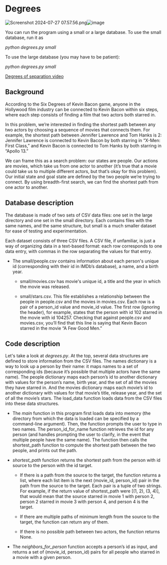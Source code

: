 # Degrees

<img src="blob:chrome-untrusted://media-app/4e6c1c82-080c-4370-8521-fe12db99a27f" alt="Screenshot 2024-07-27 07.57.56.png"/>![image](https://github.com/user-attachments/assets/f8317bac-d091-4e80-a7f9-2e25c1de2022)

You can run the program using a small or a large database. To use the small database, run it as

*python degrees.py small*

To use the large database (you may have to be patient):

*python degrees.py small*


[Degrees of separation video](https://youtu.be/hTyNj9ij3vc)

## Background

According to the Six Degrees of Kevin Bacon game, anyone in the Hollywood film industry can be connected to Kevin Bacon within six steps, where each step consists of finding a film that two actors both starred in.

In this problem, we’re interested in finding the shortest path between any two actors by choosing a sequence of movies that connects them. For example, the shortest path between Jennifer Lawrence and Tom Hanks is 2: Jennifer Lawrence is connected to Kevin Bacon by both starring in “X-Men: First Class,” and Kevin Bacon is connected to Tom Hanks by both starring in “Apollo 13.”

We can frame this as a search problem: our states are people. Our actions are movies, which take us from one actor to another (it’s true that a movie could take us to multiple different actors, but that’s okay for this problem). Our initial state and goal state are defined by the two people we’re trying to connect. By using breadth-first search, we can find the shortest path from one actor to another.

## Database description

The database is made of two sets of CSV data files: one set in the large directory and one set in the small directory. Each contains files with the same names, and the same structure, but small is a much smaller dataset for ease of testing and experimentation.

Each dataset consists of three CSV files. A CSV file, if unfamiliar, is just a way of organizing data in a text-based format: each row corresponds to one data entry, with commas in the row separating the values for that entry.

- The small/people.csv contains information about each person's unique id (corresponding with their id in IMDb’s database), a name, and a birth year.

  - small/movies.csv has movie's unique id, a title and the year in which the movie was released.

  - small/stars.csv. This file establishes a relationship between the people in people.csv and the movies in movies.csv. Each row is a pair of a person_id value and movie_id value. The first row (ignoring the header), for example, states that the person with id 102 starred in the movie with id 104257. Checking that against people.csv and movies.csv, you’ll find that this line is saying that Kevin Bacon starred in the movie “A Few Good Men.”
 
## Code description

Let's take a look at *degrees.py*. At the top, several data structures are defined to store information from the CSV files. The names dictionary is a way to look up a person by their name: it maps names to a set of corresponding ids (because it’s possible that multiple actors have the same name). The people dictionary maps each person’s id to another dictionary with values for the person’s name, birth year, and the set of all the movies they have starred in. And the movies dictionary maps each movie’s id to another dictionary with values for that movie’s title, release year, and the set of all the movie’s stars. The load_data function loads data from the CSV files into these data structures.

- The *main* function in this program first loads data into memory (the directory from which the data is loaded can be specified by a command-line argument). Then, the function prompts the user to type in two names. The person_id_for_name function retrieves the id for any person (and handles prompting the user to clarify, in the event that multiple people have the same name). The function then calls the shortest_path function to compute the shortest path between the two people, and prints out the path.

- *shortest_path* function returns the shortest path from the person with id source to the person with the id target.
   - If there is a path from the source to the target, the function returns a list, where each list item is the next (movie_id, person_id) pair in the path from the source to the target. Each pair is a tuple of two strings. For example, if the return value of shortest_path were [(1, 2), (3, 4)], that would mean that the source starred in movie 1 with person 2, person 2 starred in movie 3 with person 4, and person 4 is the target.

  - If there are multiple paths of minimum length from the source to the target, the function can return any of them.
  - If there is no possible path between two actors, the function returns None.

- The *neighbors_for_person* function accepts a person’s id as input, and returns a set of (movie_id, person_id) pairs for all people who starred in a movie with a given person.
